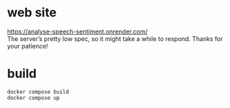 # web site
https://analyse-speech-sentiment.onrender.com/   
The server’s pretty low spec, so it might take a while to respond. Thanks for your patience!
# build
```
docker compose build
docker compose up
```
